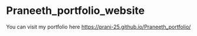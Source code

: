 # Praneeth_portfolio_website

You can visit my portfolio here https://prani-25.github.io/Praneeth_portfolio/
